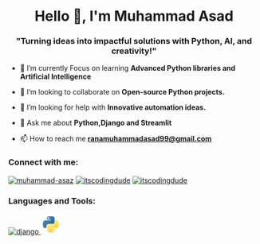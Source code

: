 <h1 align="center">Hello 👋, I'm Muhammad Asad</h1>
<h3 align="center">"Turning ideas into impactful solutions with Python, AI, and creativity!"</h3>

- 🎯 I’m currently Focus on learning **Advanced Python libraries and Artificial Intelligence**

- 🤝  I’m looking to collaborate on **Open-source Python projects.**

- 🧐 I’m looking for help with **Innovative automation ideas.**

- 💬 Ask me about **Python,Django and Streamlit**

- 📫 How to reach me **ranamuhammadasad99@gmail.com**

<h3 align="left">Connect with me:</h3>
<p align="left">
<a href="https://linkedin.com/in/muhammad-asaz" target="blank"><img align="center" src="https://raw.githubusercontent.com/rahuldkjain/github-profile-readme-generator/master/src/images/icons/Social/linked-in-alt.svg" alt="muhammad-asaz" height="30" width="40" /></a>
<a href="https://www.hackerrank.com/itscodingdude" target="blank"><img align="center" src="https://raw.githubusercontent.com/rahuldkjain/github-profile-readme-generator/master/src/images/icons/Social/hackerrank.svg" alt="itscodingdude" height="30" width="40" /></a>
<a href="https://www.leetcode.com/itscodingdude" target="blank"><img align="center" src="https://raw.githubusercontent.com/rahuldkjain/github-profile-readme-generator/master/src/images/icons/Social/leet-code.svg" alt="itscodingdude" height="30" width="40" /></a>
</p>

<h3 align="left">Languages and Tools:</h3>
<p align="left"> <a href="https://www.djangoproject.com/" target="_blank" rel="noreferrer"> <img src="https://cdn.worldvectorlogo.com/logos/django.svg" alt="django" width="40" height="40"/> </a> <a href="https://www.python.org" target="_blank" rel="noreferrer"> <img src="https://raw.githubusercontent.com/devicons/devicon/master/icons/python/python-original.svg" alt="python" width="40" height="40"/> </a> </p>
